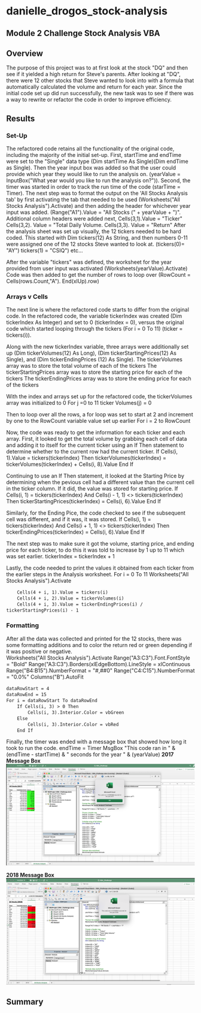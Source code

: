 # danielle_drogos_stock-analysis
## Module 2 Challenge Stock Analysis VBA

## Overview
The purpose of this project was to at first look at the stock "DQ" and then see if it yielded a high return for Steve's parents.
After looking at "DQ", there were 12 other stocks that Steve wanted to look into with a formula that automatically calculated the volume and return for each year. 
Since the initial code set up did run successfully, the new task was to see if there was a way to rewrite or refactor the code in order to improve efficiency. 

## Results

### Set-Up
The refactored code retains all the functionality of the original code, including the majority of the initial set-up. First, startTime and endTime were set to the "Single" data type (Dim startTime As Single)(Dim endTime as Single).  Then the year input box was added so that the user could provide which year they would like to run the analysis on. (yearValue = InputBox("What year would you like to run the analysis on?")).
Second, the timer was started in order to track the run time of the code (starTime = Timer).
The next step was to format the output on the 'All Stocks Analysis tab' by first activating the tab that needed to be used (Worksheets("All Stocks Analysis").Activate) and then adding the header for whichever year input was added. (Range("A1").Value = "All Stocks (" + yearValue + ")".
Additional column headers were added next, Cells(3,1).Value = "Ticker" Cells(3,2). Value = "Total Daily Volume. Cells(3,3). Value = "Return"
After the analysis sheet was set up visually, the 12 tickers needed to be hard coded. This started with Dim tickers(12) As String, and then numbers 0-11 were assigned one of the 12 stocks Steve wanted to look at. (tickers(0)= "AY") tickers(1) = "CSIQ") etc...

After the variable "tickers" was defined, the worksheet for the year provided from user input was activated (Worksheets(yearValue).Activate)
Code was then added to get the number of rows to loop over (RowCount = Cells(rows.Count,"A"). End(xlUp).row)

### Arrays v Cells
The next line is where the refactored code starts to differ from the original code. In the refactored code, the variable tickerIndex was created (Dim tickerIndex As Integer) and set to 0 (tickerIndex = 0), versus the original code which started looping through the tickers (For i = 0 To 11) (ticker = tickers(i)).

Along with the new tickerIndex variable, three arrays were additionally set up (Dim tickerVolumes(12) As Long), (Dim tickerStartingPrices(12) As Single), and (Dim tickerEndingPrices (12) As Single).
The tickerVolumes array was to store the total volume of each of the tickers
The tickerStartingPrices array was to store the starting price for each of the tickers
The tickerEndingPrices array was to store the ending price for each of the tickers

With the index and arrays set up for the refactored code, the tickerVolumes array was initialized to 0
For j =0 to 11
    ticker Volumes(j) = 0

Then to loop over all the rows, a for loop was set to start at 2 and increment by one to the RowCount variable value set up earlier
For i = 2 to RowCount

Now, the code was ready to get the information for each ticker and each array. First, it looked to get the total volume by grabbing each cell of data and adding it to itself for the current ticker using an If Then statement to determine whether to the current row had the current ticker. 
 If Cells(i, 1).Value = tickers(tickerIndex) Then
            tickerVolumes(tickerIndex) = tickerVolumes(tickerIndex) + Cells(i, 8).Value
       End If

Continuing to use an If Then statement, it looked at the Starting Price by determining when the pevious cell had a different value than the current cell in the ticker column. If it did, the value was stored for starting price.
 If Cells(i, 1) = tickers(tickerIndex) And Cells(i - 1, 1) <> tickers(tickerIndex) Then
            tickerStartingPrices(tickerIndex) = Cells(i, 6).Value
            End If

Similarly, for the Ending Pice, the code checked to see if the subsequent cell was different, and if it was, it was stored. 
  If Cells(i, 1) = tickers(tickerIndex) And Cells(i + 1, 1) <> tickers(tickerIndex) Then
            tickerEndingPrices(tickerIndex) = Cells(i, 6).Value
            End If

The next step was to make sure it got the volume, starting price, and ending price for each ticker, to do this it was told to increase by 1 up to 11 which was set earlier. 
tickerIndex = tickerIndex + 1

Lastly, the code needed to print the values it obtained from each ticker from the earlier steps in the Analysis worksheet.
 For i = 0 To 11
    Worksheets("All Stocks Analysis").Activate
        
        Cells(4 + i, 1).Value = tickers(i)
        Cells(4 + i, 2).Value = tickerVolumes(i)
        Cells(4 + i, 3).Value = tickerEndingPrices(i) / tickerStartingPrices(i) - 1

### Formatting
 After all the data was collected and printed for the 12 stocks, there was some formatting additions and to color the return red or green depending if it was positive or negative.       
Worksheets("All Stocks Analysis").Activate
    Range("A3:C3").Font.FontStyle = "Bold"
    Range("A3:C3").Borders(xlEdgeBottom).LineStyle = xlContinuous
    Range("B4:B15").NumberFormat = "#,##0"
    Range("C4:C15").NumberFormat = "0.0%"
    Columns("B").AutoFit

    dataRowStart = 4
    dataRowEnd = 15
    For i = dataRowStart To dataRowEnd       
        If Cells(i, 3) > 0 Then         
            Cells(i, 3).Interior.Color = vbGreen           
        Else     
            Cells(i, 3).Interior.Color = vbRed      
        End If
Finally, the timer was ended with a message box that showed how long it took to run the code. 
endTime = Timer
    MsgBox "This code ran in " & (endTime - startTime) & " seconds for the year " & (yearValue)
**2017 Message Box**
![image_name](2017%20Refactored%20Screen%20Shot%20Time%20Ran.png)

**2018 Message Box**
![image_name](2018%20Refactored%20Screen%20Shot%20Time%20Ran.png)
## Summary
